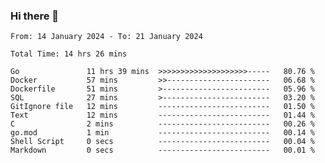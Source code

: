 ### Hi there 👋

<!--
**zhumeme/zhumeme** is a ✨ _special_ ✨ repository because its `README.md` (this file) appears on your GitHub profile.

Here are some ideas to get you started:

- 🔭 I’m currently working on ...
- 🌱 I’m currently learning ...
- 👯 I’m looking to collaborate on ...
- 🤔 I’m looking for help with ...
- 💬 Ask me about ...
- 📫 How to reach me: ...
- 😄 Pronouns: ...
- ⚡ Fun fact: ...
-->

<!--START_SECTION:waka-->

```all_time
From: 14 January 2024 - To: 21 January 2024

Total Time: 14 hrs 26 mins

Go               11 hrs 39 mins  >>>>>>>>>>>>>>>>>>>>-----   80.76 %
Docker           57 mins         >>-----------------------   06.68 %
Dockerfile       51 mins         >------------------------   05.96 %
SQL              27 mins         >------------------------   03.20 %
GitIgnore file   12 mins         -------------------------   01.50 %
Text             12 mins         -------------------------   01.44 %
C                2 mins          -------------------------   00.26 %
go.mod           1 min           -------------------------   00.14 %
Shell Script     0 secs          -------------------------   00.04 %
Markdown         0 secs          -------------------------   00.01 %
```

<!--END_SECTION:waka-->
